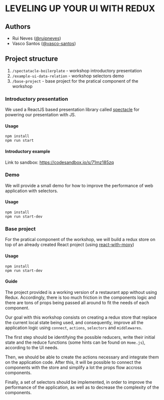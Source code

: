 # LEVELING UP YOUR UI WITH REDUX

## Authors

- Rui Neves ([@ruipneves](https://github.com/ruipneves))
- Vasco Santos ([@vasco-santos](https://github.com/vasco-santos))

## Project structure

1. `/spectatacle-boilerplate` - workshop introductory presentation
2. `/example-ui-data-relation` - workshop selectors demo
3. `/base-project` - base project for the pratical component of the workshop

### Introductory presentation

We used a ReactJS based presentation library called [spectacle](https://github.com/FormidableLabs/spectacle) for powering our presentation with JS.

#### Usage

```
npm install
npm run start
```

#### Introductory example

Link to sandbox: https://codesandbox.io/s/71mz185zq

### Demo

We will provide a small demo for how to improve the performance of web application with selectors.

#### Usage

```
npm install
npm run start-dev
```

### Base project

For the pratical component of the workshop, we will build a redux store on top of an already created React project (using [react-with-moxy](https://github.com/moxystudio/react-with-moxy))

#### Usage

```
npm install
npm run start-dev
```

#### Guide

The project provided is a working version of a restaurant app without using Redux. Accordingly, there is too much friction in the components logic and there are tons of props being passed all around to fit the needs of each component.

Our goal with this workshop consists on creating a redux store that replace the current local state being used, and consequently, improve all the application logic using `connect`, `actions`, `selectors` and `middlewares`. 

The first step should be identifying the possible reducers, write their initial state and the reduce functions (some hints can be found on `Home.js`), according to the UI needs.

Then, we should be able to create the actions necessary and integrate them on the application code. After this, it will be possible to connect the components with the store and simplify a lot the props flow accross components.

Finally, a set of selectors should be implemented, in order to improve the performance of the application, as well as to decrease the complexity of the components.
